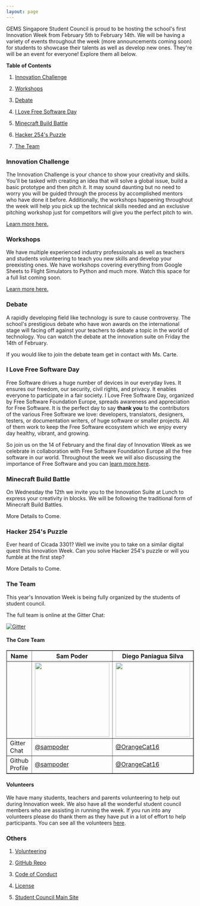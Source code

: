 ```yaml
---
layout: page
---
```


GEMS Singapore Student Council is proud to be hosting the school's first Innovation Week from February 5th to February 14th. We will be having a variety of events throughout the week (more announcements coming soon) for students to showcase their talents as well as develop new ones. They're will be an event for everyone! Explore them all below.

**Table of Contents**

1. [Innovation Challenge](#innovation-challenge)

2. [Workshops](#workshops)

3. [Debate](#debate)

4. [I Love Free Software Day](#i-love-free-software-day)

5. [Minecraft Build Battle](#minecraft-build-battle)

6. [Hacker 254's Puzzle](#hacker-254s-puzzle)

7. [The Team](#the-team)

### Innovation Challenge

The Innovation Challenge is your chance to show your creativity and skills. You'll be tasked with creating an idea that will solve a global issue, build a basic prototype and then pitch it. It may sound daunting but no need to worry you will be guided through the process by accomplished mentors who have done it before. Additionally, the workshops happening throughout the week will help you pick up the technical skills needed and an exclusive pitching workshop just for competitors will give you the perfect pitch to win.

[Learn more here.](innov-challenge)

### Workshops

We have multiple experienced industry professionals as well as teachers and students volunteering to teach you new skills and develop your preexisting ones. We have workshops covering everything from Google Sheets to Flight Simulators to Python and much more. Watch this space for a full list coming soon.

[Learn more here.](workshops)

### Debate

A rapidly developing field like technology is sure to cause controversy. The school's prestigious debate who have won awards on the international stage will facing off against your teachers to debate a topic in the world of technology. You can watch the debate at the innovation suite on Friday the 14th of February. 

If you would like to join the debate team get in contact with Ms. Carte. 

### I Love Free Software Day

Free Software drives a huge number of devices in our everyday lives. It ensures our freedom, our security, civil rights, and privacy. It enables everyone to participate in a fair society. I Love Free Software Day, organized by Free Software Foundation Europe, spreads awareness and appreciation for Free Software. It is the perfect day to say **thank you** to the contributors of the various Free Software we love: developers, translators, designers, testers, or documentation writers, of huge software or smaller projects. All of them work to keep the Free Software ecosystem which we enjoy every day healthy, vibrant, and growing.

So join us on the 14 of February and the final day of Innovation Week as we celebrate in collaboration with Free Software Foundation Europe all the free software in our world. Throughout the week we will also discussing the importance of Free Software and you can [learn more here](https://fsfe.org/campaigns/ilovefs/index.en.html).

### Minecraft Build Battle

On Wednesday the 12th we invite you to the Innovation Suite at Lunch to express your creativity in blocks. We will be following the traditional form of Minecraft Build Battles.

More Details to Come.

### Hacker 254's Puzzle

Ever heard of Cicada 3301? Well we invite you to take on a similar digital quest this Innovation Week. Can you solve Hacker 254's puzzle or will you fumble at the first step?

More Details to Come.

### The Team

This year's Innovation Week is being fully organized by the students of student council.

The full team is online at the Gitter Chat:

[![Gitter](https://img.shields.io/badge/Chat%20On-Gitter-red)](https://gitter.im/gems-innovation-week/community?utm_source=badge&utm_medium=badge&utm_campaign=pr-badge)

#### **The Core Team**

<table border="1" cellpadding="100">
  <thead>
    <tr>
      <th>Name</th>
      <th>Sam Poder</th>
      <th>Diego Paniagua Silva</th>
      <th>Anjali Grillo</th>
    </tr>
  </thead>
  <tbody>
    <tr>
      <td>&nbsp;</td>
      <td><img src="https://avatars3.githubusercontent.com/u/39828164?s=460&amp;v=4" width="200"></td>
      <td><img src="https://gemssingaporestudentcouncil.github.io/assets/img/diego.jpg" width="200"></td>
      <td><img src="https://gemssingaporestudentcouncil.github.io/assets/img/anjali.png" width="200"></td>
    </tr>
    <tr>
      <td>Gitter Chat</td>
      <td><a href="https://gitter.im/sampoder">@sampoder</a></td>
      <td><a href="https://gitter.im/OrangeCat16">@OrangeCat16</a></td>
      <td><a href="https://gitter.im/anjaligrillo">@anjaligrillo</a></td>
    </tr>
    <tr>
      <td>Github Profile</td>
      <td><a href="https://github.com/sampoder">@sampoder</a></td>
      <td><a href="https://github.com/OrangeCat16">@OrangeCat16</a></td>
      <td><a href="https://github.com/anjaligrillo">@anjaligrillo</a></td>
    </tr>
  </tbody>
</table>

#### **Volunteers**

We have many students, teachers and parents volunteering to help out during Innovation week. We also have all the wonderful student council members who are assisting in running the week. If you run into any volunteers please do thank them as they have put in a lot of effort to help participants. You can see all the volunteers [here](https://github.com/gemssingaporestudentcouncil/innovationweek2020/blob/master/CONTRIBUTERS.md).

### Others

1. [Volunteering](volunteering)

2. [GitHub Repo](https://github.com/gemssingaporestudentcouncil/innovationweek2020)

3. [Code of Conduct](https://github.com/gemssingaporestudentcouncil/innovationweek2020/blob/master/CODE_OF_CONDUCT.md)

4. [License](https://github.com/gemssingaporestudentcouncil/innovationweek2020/blob/master/LICENSE)

5. [Student Council Main Site](https://gemssingaporestudentcouncil.github.io)



  

